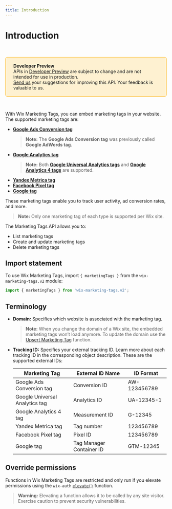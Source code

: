 ```yaml
---
title: Introduction
---
```


# Introduction

&nbsp;

<div style="background-color: #FEF1D1; padding: 18px 24px; border-radius: 6px; border: 1px solid #FDB10C; box-sizing: border-box; display: inline-block">
    <b>Developer Preview</b>
    <br/>
    <span>APIs in <a href="https://www.wix.com/velo/reference/api-overview/developer-preview">Developer Preview</a> are subject to change and are not intended for use in production.<br/><a href="mailto:velo-preview-feedback@wix.com">Send us</a> your suggestions for improving this API. Your feedback is valuable to us.</span>
</div>

&nbsp;

<!--
> **Note:**
> This module is [universal](/api-overview/api-versions#universal-modules). Functions in this module can run on both the backend and frontend, unless specified otherwise.
-->

With Wix Marketing Tags, you can embed marketing tags in your website. The supported marketing tags are:

* [**Google Ads Conversion tag**](https://support.google.com/tagmanager/answer/6105160?hl=en&ref_topic=6334091)
    > **Note:** The **Google Ads Conversion tag** was previously called **Google AdWords tag**.
* [**Google Analytics tag**](https://support.google.com/tagmanager/topic/6333310?hl=en&ref_topic=3002579)
    > **Note:** Both [**Google Universal Analytics tags**](https://support.google.com/tagmanager/answer/6107124?hl=en&ref_topic=6333310) and [**Google Analytics 4 tags**](https://support.google.com/tagmanager/answer/9442095?hl=en&ref_topic=6333310) are supported.
* [**Yandex Metrica tag**](https://yandex.com/support/metrica/index.html)
* [**Facebook Pixel tag**](https://developers.facebook.com/docs/facebook-pixel/)
* [**Google tag**](https://support.google.com/tagmanager/answer/6102821?hl=en&ref_topic=3441530)

These marketing tags enable you to track user activity, ad conversion rates, and more.

> **Note:** Only one marketing tag of each type is supported per Wix site.

The Marketing Tags API allows you to:

* List marketing tags
* Create and update marketing tags
* Delete marketing tags

## Import statement

To use Wix Marketing Tags,
import `{ marketingTags }` from the `wix-marketing-tags.v2` module:

```js
import { marketingTags } from 'wix-marketing-tags.v2';
```

## Terminology

* **Domain:** Specifies which website is associated with the marketing tag.
    > **Note:** When you change the domain of a Wix site, the embedded marketing tags won’t load anymore. To update the domain use the [Upsert Marketing Tag](https://www.wix.com/velo/reference/wix-marketing-tags-v2/upsert-marketing-tag) function. 
* **Tracking ID:** Specifies your external tracking ID. Learn more about each tracking ID in the corresponding object description. These are the supported external IDs:

    | Marketing Tag | External ID Name | ID Format| 
    |-|-|-|
    | Google Ads Conversion tag | Conversion ID | AW-123456789 |
    | Google Universal Analytics tag | Analytics ID | UA-12345-1 |
    | Google Analytics 4 tag | Measurement ID | G-12345  |
    | Yandex Metrica tag | Tag number | 123456789 |
    | Facebook Pixel tag | Pixel ID  | 123456789  |
    | Google tag | Tag Manager Container ID | GTM-12345 |

## Override permissions
Functions in Wix Marketing Tags are restricted and only run if you elevate permissions using the `wix-auth` [`elevate()`](https://www.wix.com/velo/reference/wix-auth/elevate) function.

<blockquote class='warning'>
<p><strong>Warning:</strong> Elevating a function allows it to be called by any site visitor. Exercise caution to prevent security vulnerabilities.</p>
</blockquote>
